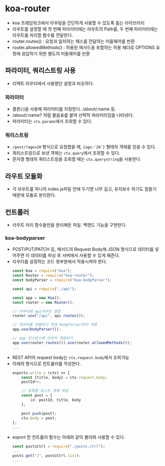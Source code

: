 # koa-router
- koa 프레임워크에서 라우팅을 간단하게 사용할 수 있도록 돕는 라이브러리
- 라우트를 설정할 때 첫 번째 파라미터에는 라우트의 Path를, 두 번째 파라미터에는 라우트를 처리할 함수를 전달한다.
- router.routes() : 요청과 일치하는 패스를 전달하는 미들웨어를 반환
- router.allowedMethods() : 허용된 메서드을 포함하는 허용 헤더로 OPTIONS 요청에 응답하기 위한 별도의 미들웨어를 반환

## 파라미터, 쿼리스트링 사용
- 리액트 라우터에서 사용했던 설정과 비슷하다.

### 파라미터
- 콜론(:)을 사용해 파라미터를 지정한다. /about/:name 등.
- /about/:name? 처럼 물음표를 붙여 선택적 파라미터임을 나타낸다.
- 파라미터는 `ctx.params`에서 조회할 수 있다.

### 쿼리스트링
- `/post/?age=20` 형식으로 요청했을 때, `{age:'20'}` 형태의 객체를 얻을 수 있다.
- 쿼리스트링으로 보낸 객체는 `ctx.query`에서 조회할 수 있다.
- 문자열 형태의 쿼리스트링을 조회할 때는 `ctx.querystring`을 사용한다.

## 라우트 모듈화
- 각 라우트를 하나의 index.js파일 안에 두기엔 너무 길고, 유지보수 하기도 힘들기 때문에 모듈로 분리한다.

## 컨트롤러
- 라우트 처리 함수들만을 분리해둔 파일. 백엔드 기능을 구현한다.

### koa-bodyparser
- POST/PUT/PATCH 등, 메서드의 Request Body에 JSON 형식으로 데이터를 넣어주면 이 데이터를 파싱 후 서버에서 사용할 수 있게 해준다.
- 라우터를 설정하는 코드 윗부분에서 적용시켜야 한다.
    ```javascript
    const Koa = require("koa");
    const Router = require("koa-router");
    const bodyParser = require("koa-bodyParser");

    const api = require("./api");

    const app = new Koa();
    const router = new Router();

    // 라우터에 api라우트 설정
    router.use("/api", api.routes());

    // 라우터를 적용하기 전에 bodyParser부터 적용
    app.use(bodyParser());

    // app 인스턴스에 라우터 적용하기
    app.use(router.routes()).use(router.allowedMethods());
    ...
    ```
- REST API의 request body는 `ctx.request.body`에서 조회가능
- 아래의 형식으로 컨트롤러를 작성한다.
    ```javascript
    exports.write = (ctx) => {
        const {title, body} = ctx.request.body;
        postId++;

        // 등록할 포스트 객체 작성
        const post = {
            id: postId, title, body
        };

        post.push(post);
        ctx.body = post;
    };
    ...
    ```
- export 한 컨트롤러 함수는 아래와 같이 불러와 사용할 수 있다.
    ```javascript
    const postsCtrl = require("./posts.ctrl");
    ...
    posts.get("/", postsCtrl.list);
    ...
    ```